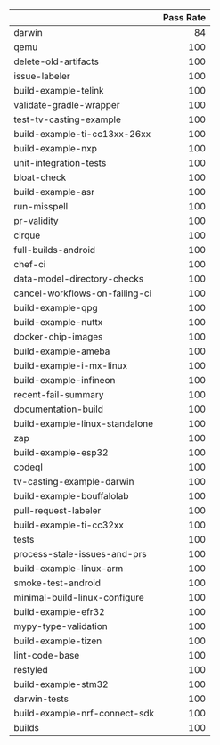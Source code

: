 |                                |   Pass Rate |
|:-------------------------------|------------:|
| darwin                         |          84 |
| qemu                           |         100 |
| delete-old-artifacts           |         100 |
| issue-labeler                  |         100 |
| build-example-telink           |         100 |
| validate-gradle-wrapper        |         100 |
| test-tv-casting-example        |         100 |
| build-example-ti-cc13xx-26xx   |         100 |
| build-example-nxp              |         100 |
| unit-integration-tests         |         100 |
| bloat-check                    |         100 |
| build-example-asr              |         100 |
| run-misspell                   |         100 |
| pr-validity                    |         100 |
| cirque                         |         100 |
| full-builds-android            |         100 |
| chef-ci                        |         100 |
| data-model-directory-checks    |         100 |
| cancel-workflows-on-failing-ci |         100 |
| build-example-qpg              |         100 |
| build-example-nuttx            |         100 |
| docker-chip-images             |         100 |
| build-example-ameba            |         100 |
| build-example-i-mx-linux       |         100 |
| build-example-infineon         |         100 |
| recent-fail-summary            |         100 |
| documentation-build            |         100 |
| build-example-linux-standalone |         100 |
| zap                            |         100 |
| build-example-esp32            |         100 |
| codeql                         |         100 |
| tv-casting-example-darwin      |         100 |
| build-example-bouffalolab      |         100 |
| pull-request-labeler           |         100 |
| build-example-ti-cc32xx        |         100 |
| tests                          |         100 |
| process-stale-issues-and-prs   |         100 |
| build-example-linux-arm        |         100 |
| smoke-test-android             |         100 |
| minimal-build-linux-configure  |         100 |
| build-example-efr32            |         100 |
| mypy-type-validation           |         100 |
| build-example-tizen            |         100 |
| lint-code-base                 |         100 |
| restyled                       |         100 |
| build-example-stm32            |         100 |
| darwin-tests                   |         100 |
| build-example-nrf-connect-sdk  |         100 |
| builds                         |         100 |